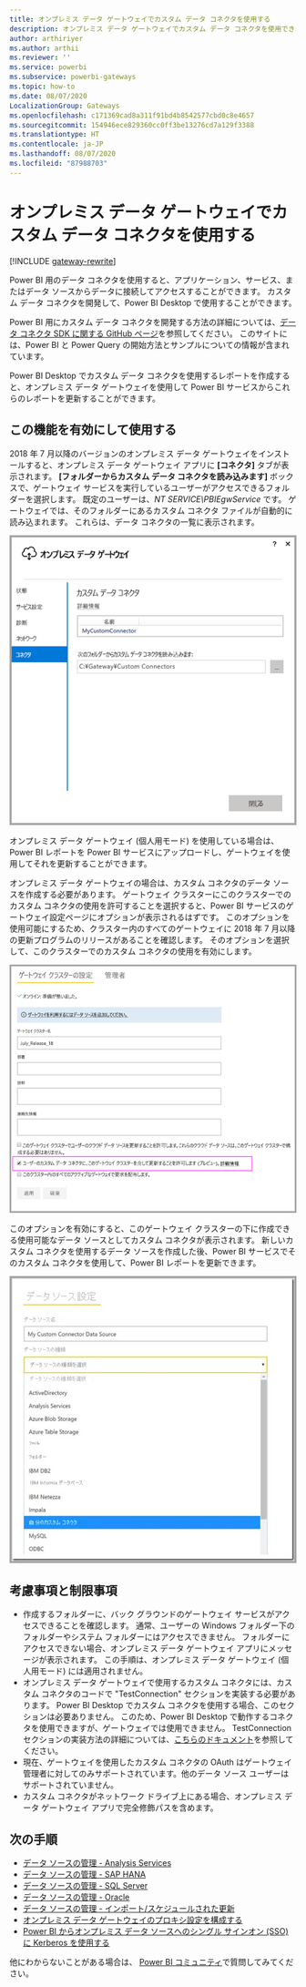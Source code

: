 ```yaml
---
title: オンプレミス データ ゲートウェイでカスタム データ コネクタを使用する
description: オンプレミス データ ゲートウェイでカスタム データ コネクタを使用できます。
author: arthiriyer
ms.author: arthii
ms.reviewer: ''
ms.service: powerbi
ms.subservice: powerbi-gateways
ms.topic: how-to
ms.date: 08/07/2020
LocalizationGroup: Gateways
ms.openlocfilehash: c171369cad8a311f91bd4b8542577cbd0c8e4657
ms.sourcegitcommit: 154946ece829360cc0ff3be13276cd7a129f3388
ms.translationtype: HT
ms.contentlocale: ja-JP
ms.lasthandoff: 08/07/2020
ms.locfileid: "87988703"
---
```

# <a name="use-custom-data-connectors-with-the-on-premises-data-gateway"></a>オンプレミス データ ゲートウェイでカスタム データ コネクタを使用する

[!INCLUDE [gateway-rewrite](../includes/gateway-rewrite.md)]

Power BI 用のデータ コネクタを使用すると、アプリケーション、サービス、またはデータ ソースからデータに接続してアクセスすることができます。 カスタム データ コネクタを開発して、Power BI Desktop で使用することができます。

Power BI 用にカスタム データ コネクタを開発する方法の詳細については、[データ コネクタ SDK に関する GitHub ページ](https://aka.ms/dataconnectors)を参照してください。 このサイトには、Power BI と Power Query の開始方法とサンプルについての情報が含まれています。

Power BI Desktop でカスタム データ コネクタを使用するレポートを作成すると、オンプレミス データ ゲートウェイを使用して Power BI サービスからこれらのレポートを更新することができます。

## <a name="enable-and-use-this-capability"></a>この機能を有効にして使用する

2018 年 7 月以降のバージョンのオンプレミス データ ゲートウェイをインストールすると、オンプレミス データ ゲートウェイ アプリに **[コネクタ]** タブが表示されます。 **[フォルダーからカスタム データ コネクタを読み込みます]** ボックスで、ゲートウェイ サービスを実行しているユーザーがアクセスできるフォルダーを選択します。 既定のユーザーは、*NT SERVICE\PBIEgwService* です。 ゲートウェイでは、そのフォルダーにあるカスタム コネクタ ファイルが自動的に読み込まれます。 これらは、データ コネクタの一覧に表示されます。

![カスタム データ コネクタ](media/service-gateway-custom-connectors/gateway-onprem-customconnector1.png)

オンプレミス データ ゲートウェイ (個人用モード) を使用している場合は、Power BI レポートを Power BI サービスにアップロードし、ゲートウェイを使用してそれを更新することができます。

オンプレミス データ ゲートウェイの場合は、カスタム コネクタのデータ ソースを作成する必要があります。 ゲートウェイ クラスターにこのクラスターでのカスタム コネクタの使用を許可することを選択すると、Power BI サービスのゲートウェイ設定ページにオプションが表示されるはずです。 このオプションを使用可能にするため、クラスター内のすべてのゲートウェイに 2018 年 7 月以降の更新プログラムのリリースがあることを確認します。 そのオプションを選択して、このクラスターでのカスタム コネクタの使用を有効にします。

![[ゲートウェイ クラスターの設定] ページ](media/service-gateway-custom-connectors/gateway-onprem-customconnector2.png)

このオプションを有効にすると、このゲートウェイ クラスターの下に作成できる使用可能なデータ ソースとしてカスタム コネクタが表示されます。 新しいカスタム コネクタを使用するデータ ソースを作成した後、Power BI サービスでそのカスタム コネクタを使用して、Power BI レポートを更新できます。

![[データ ソース設定] ページ](media/service-gateway-custom-connectors/gateway-onprem-customconnector3.png)

## <a name="considerations-and-limitations"></a>考慮事項と制限事項

* 作成するフォルダーに、バック グラウンドのゲートウェイ サービスがアクセスできることを確認します。 通常、ユーザーの Windows フォルダー下のフォルダーやシステム フォルダーにはアクセスできません。 フォルダーにアクセスできない場合、オンプレミス データ ゲートウェイ アプリにメッセージが表示されます。 この手順は、オンプレミス データ ゲートウェイ (個人用モード) には適用されません。
* オンプレミス データ ゲートウェイで使用するカスタム コネクタには、カスタム コネクタのコードで "TestConnection" セクションを実装する必要があります。 Power BI Desktop でカスタム コネクタを使用する場合、このセクションは必要ありません。 このため、Power BI Desktop で動作するコネクタを使用できますが、ゲートウェイでは使用できません。 TestConnection セクションの実装方法の詳細については、[こちらのドキュメント](https://github.com/Microsoft/DataConnectors/blob/master/docs/m-extensions.md#implementing-testconnection-for-gateway-support)を参照してください。
* 現在、ゲートウェイを使用したカスタム コネクタの OAuth はゲートウェイ管理者に対してのみサポートされています。他のデータ ソース ユーザーはサポートされていません。
* カスタム コネクタがネットワーク ドライブ上にある場合、オンプレミス データ ゲートウェイ アプリで完全修飾パスを含めます。

## <a name="next-steps"></a>次の手順

* [データ ソースの管理 - Analysis Services](service-gateway-enterprise-manage-ssas.md)  
* [データ ソースの管理 - SAP HANA](service-gateway-enterprise-manage-sap.md)  
* [データ ソースの管理 - SQL Server](service-gateway-enterprise-manage-sql.md)  
* [データ ソースの管理 - Oracle](service-gateway-onprem-manage-oracle.md)  
* [データ ソースの管理 - インポート/スケジュールされた更新](service-gateway-enterprise-manage-scheduled-refresh.md)
* [オンプレミス データ ゲートウェイのプロキシ設定を構成する](/data-integration/gateway/service-gateway-proxy)
* [Power BI からオンプレミス データ ソースへのシングル サインオン (SSO) に Kerberos を使用する](service-gateway-sso-kerberos.md)  

他にわからないことがある場合は、 [Power BI コミュニティ](https://community.powerbi.com/)で質問してみてください。
